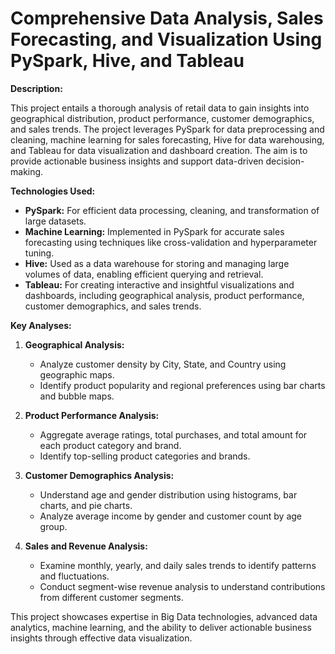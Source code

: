 # Comprehensive Data Analysis, Sales Forecasting, and Visualization Using PySpark, Hive, and Tableau

**Description:**

This project entails a thorough analysis of retail data to gain insights into geographical distribution, product performance, customer demographics, and sales trends. The project leverages PySpark for data preprocessing and cleaning, machine learning for sales forecasting, Hive for data warehousing, and Tableau for data visualization and dashboard creation. The aim is to provide actionable business insights and support data-driven decision-making.

**Technologies Used:**

- **PySpark:** For efficient data processing, cleaning, and transformation of large datasets.
- **Machine Learning:** Implemented in PySpark for accurate sales forecasting using techniques like cross-validation and hyperparameter tuning.
- **Hive:** Used as a data warehouse for storing and managing large volumes of data, enabling efficient querying and retrieval.
- **Tableau:** For creating interactive and insightful visualizations and dashboards, including geographical analysis, product performance, customer demographics, and sales trends.

**Key Analyses:**

1. **Geographical Analysis:**
   - Analyze customer density by City, State, and Country using geographic maps.
   - Identify product popularity and regional preferences using bar charts and bubble maps.

2. **Product Performance Analysis:**
   - Aggregate average ratings, total purchases, and total amount for each product category and brand.
   - Identify top-selling product categories and brands.

3. **Customer Demographics Analysis:**
   - Understand age and gender distribution using histograms, bar charts, and pie charts.
   - Analyze average income by gender and customer count by age group.

4. **Sales and Revenue Analysis:**
   - Examine monthly, yearly, and daily sales trends to identify patterns and fluctuations.
   - Conduct segment-wise revenue analysis to understand contributions from different customer segments.

This project showcases expertise in Big Data technologies, advanced data analytics, machine learning, and the ability to deliver actionable business insights through effective data visualization.

